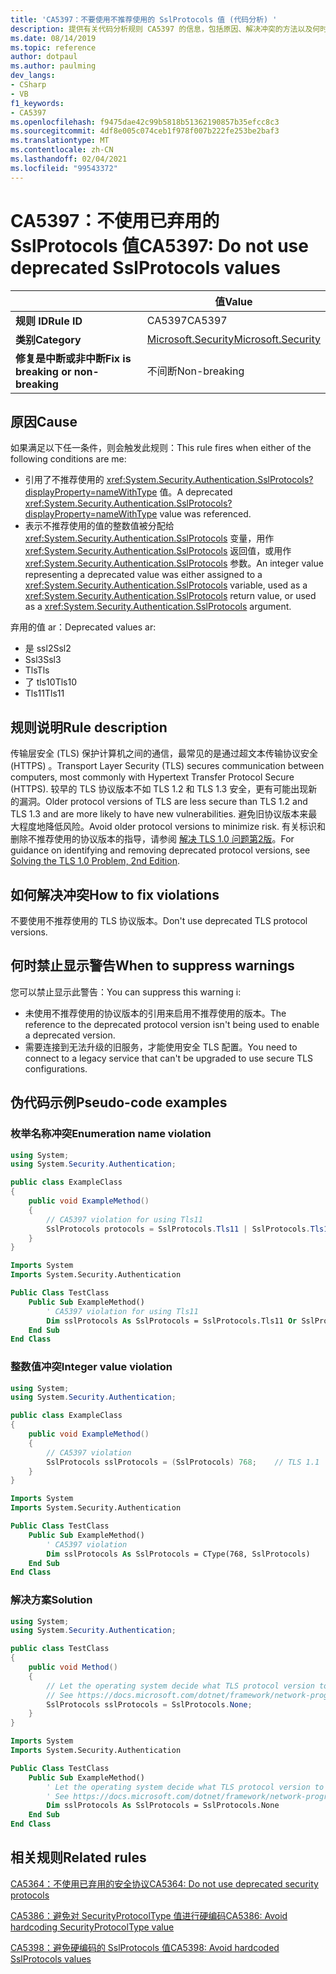 ```yaml
---
title: 'CA5397：不要使用不推荐使用的 SslProtocols 值 (代码分析) '
description: 提供有关代码分析规则 CA5397 的信息，包括原因、解决冲突的方法以及何时取消显示。
ms.date: 08/14/2019
ms.topic: reference
author: dotpaul
ms.author: paulming
dev_langs:
- CSharp
- VB
f1_keywords:
- CA5397
ms.openlocfilehash: f9475dae42c99b5818b51362190857b35efcc8c3
ms.sourcegitcommit: 4df8e005c074ceb1f978f007b222fe253be2baf3
ms.translationtype: MT
ms.contentlocale: zh-CN
ms.lasthandoff: 02/04/2021
ms.locfileid: "99543372"
---
```

# <a name="ca5397-do-not-use-deprecated-sslprotocols-values"></a><span data-ttu-id="4f471-103">CA5397：不使用已弃用的 SslProtocols 值</span><span class="sxs-lookup"><span data-stu-id="4f471-103">CA5397: Do not use deprecated SslProtocols values</span></span>

| | <span data-ttu-id="4f471-104">值</span><span class="sxs-lookup"><span data-stu-id="4f471-104">Value</span></span> |
|-|-|
| <span data-ttu-id="4f471-105">**规则 ID**</span><span class="sxs-lookup"><span data-stu-id="4f471-105">**Rule ID**</span></span> |<span data-ttu-id="4f471-106">CA5397</span><span class="sxs-lookup"><span data-stu-id="4f471-106">CA5397</span></span>|
| <span data-ttu-id="4f471-107">**类别**</span><span class="sxs-lookup"><span data-stu-id="4f471-107">**Category**</span></span> |[<span data-ttu-id="4f471-108">Microsoft.Security</span><span class="sxs-lookup"><span data-stu-id="4f471-108">Microsoft.Security</span></span>](security-warnings.md)|
| <span data-ttu-id="4f471-109">**修复是中断或非中断**</span><span class="sxs-lookup"><span data-stu-id="4f471-109">**Fix is breaking or non-breaking**</span></span> |<span data-ttu-id="4f471-110">不间断</span><span class="sxs-lookup"><span data-stu-id="4f471-110">Non-breaking</span></span>|

## <a name="cause"></a><span data-ttu-id="4f471-111">原因</span><span class="sxs-lookup"><span data-stu-id="4f471-111">Cause</span></span>

<span data-ttu-id="4f471-112">如果满足以下任一条件，则会触发此规则：</span><span class="sxs-lookup"><span data-stu-id="4f471-112">This rule fires when either of the following conditions are me:</span></span>

- <span data-ttu-id="4f471-113">引用了不推荐使用的 <xref:System.Security.Authentication.SslProtocols?displayProperty=nameWithType> 值。</span><span class="sxs-lookup"><span data-stu-id="4f471-113">A deprecated <xref:System.Security.Authentication.SslProtocols?displayProperty=nameWithType> value was referenced.</span></span>
- <span data-ttu-id="4f471-114">表示不推荐使用的值的整数值被分配给 <xref:System.Security.Authentication.SslProtocols> 变量，用作  <xref:System.Security.Authentication.SslProtocols> 返回值，或用作 <xref:System.Security.Authentication.SslProtocols> 参数。</span><span class="sxs-lookup"><span data-stu-id="4f471-114">An integer value representing a deprecated value was either assigned to a <xref:System.Security.Authentication.SslProtocols> variable, used as a  <xref:System.Security.Authentication.SslProtocols> return value, or used as a <xref:System.Security.Authentication.SslProtocols> argument.</span></span>

<span data-ttu-id="4f471-115">弃用的值 ar：</span><span class="sxs-lookup"><span data-stu-id="4f471-115">Deprecated values ar:</span></span>

- <span data-ttu-id="4f471-116">是 ssl2</span><span class="sxs-lookup"><span data-stu-id="4f471-116">Ssl2</span></span>
- <span data-ttu-id="4f471-117">Ssl3</span><span class="sxs-lookup"><span data-stu-id="4f471-117">Ssl3</span></span>
- <span data-ttu-id="4f471-118">Tls</span><span class="sxs-lookup"><span data-stu-id="4f471-118">Tls</span></span>
- <span data-ttu-id="4f471-119">了 tls10</span><span class="sxs-lookup"><span data-stu-id="4f471-119">Tls10</span></span>
- <span data-ttu-id="4f471-120">Tls11</span><span class="sxs-lookup"><span data-stu-id="4f471-120">Tls11</span></span>

## <a name="rule-description"></a><span data-ttu-id="4f471-121">规则说明</span><span class="sxs-lookup"><span data-stu-id="4f471-121">Rule description</span></span>

<span data-ttu-id="4f471-122">传输层安全 (TLS) 保护计算机之间的通信，最常见的是通过超文本传输协议安全 (HTTPS) 。</span><span class="sxs-lookup"><span data-stu-id="4f471-122">Transport Layer Security (TLS) secures communication between computers, most commonly with Hypertext Transfer Protocol Secure (HTTPS).</span></span> <span data-ttu-id="4f471-123">较早的 TLS 协议版本不如 TLS 1.2 和 TLS 1.3 安全，更有可能出现新的漏洞。</span><span class="sxs-lookup"><span data-stu-id="4f471-123">Older protocol versions of TLS are less secure than TLS 1.2 and TLS 1.3 and are more likely to have new vulnerabilities.</span></span> <span data-ttu-id="4f471-124">避免旧协议版本来最大程度地降低风险。</span><span class="sxs-lookup"><span data-stu-id="4f471-124">Avoid older protocol versions to minimize risk.</span></span> <span data-ttu-id="4f471-125">有关标识和删除不推荐使用的协议版本的指导，请参阅 [解决 TLS 1.0 问题第2版](/security/solving-tls1-problem)。</span><span class="sxs-lookup"><span data-stu-id="4f471-125">For guidance on identifying and removing deprecated protocol versions, see [Solving the TLS 1.0 Problem, 2nd Edition](/security/solving-tls1-problem).</span></span>

## <a name="how-to-fix-violations"></a><span data-ttu-id="4f471-126">如何解决冲突</span><span class="sxs-lookup"><span data-stu-id="4f471-126">How to fix violations</span></span>

<span data-ttu-id="4f471-127">不要使用不推荐使用的 TLS 协议版本。</span><span class="sxs-lookup"><span data-stu-id="4f471-127">Don't use deprecated TLS protocol versions.</span></span>

## <a name="when-to-suppress-warnings"></a><span data-ttu-id="4f471-128">何时禁止显示警告</span><span class="sxs-lookup"><span data-stu-id="4f471-128">When to suppress warnings</span></span>

<span data-ttu-id="4f471-129">您可以禁止显示此警告：</span><span class="sxs-lookup"><span data-stu-id="4f471-129">You can suppress this warning i:</span></span>

- <span data-ttu-id="4f471-130">未使用不推荐使用的协议版本的引用来启用不推荐使用的版本。</span><span class="sxs-lookup"><span data-stu-id="4f471-130">The reference to the deprecated protocol version isn't being used to enable a deprecated version.</span></span>
- <span data-ttu-id="4f471-131">需要连接到无法升级的旧服务，才能使用安全 TLS 配置。</span><span class="sxs-lookup"><span data-stu-id="4f471-131">You need to connect to a legacy service that can't be upgraded to use secure TLS configurations.</span></span>

## <a name="pseudo-code-examples"></a><span data-ttu-id="4f471-132">伪代码示例</span><span class="sxs-lookup"><span data-stu-id="4f471-132">Pseudo-code examples</span></span>

### <a name="enumeration-name-violation"></a><span data-ttu-id="4f471-133">枚举名称冲突</span><span class="sxs-lookup"><span data-stu-id="4f471-133">Enumeration name violation</span></span>

```csharp
using System;
using System.Security.Authentication;

public class ExampleClass
{
    public void ExampleMethod()
    {
        // CA5397 violation for using Tls11
        SslProtocols protocols = SslProtocols.Tls11 | SslProtocols.Tls12;
    }
}
```

```vb
Imports System
Imports System.Security.Authentication

Public Class TestClass
    Public Sub ExampleMethod()
        ' CA5397 violation for using Tls11
        Dim sslProtocols As SslProtocols = SslProtocols.Tls11 Or SslProtocols.Tls12
    End Sub
End Class
```

### <a name="integer-value-violation"></a><span data-ttu-id="4f471-134">整数值冲突</span><span class="sxs-lookup"><span data-stu-id="4f471-134">Integer value violation</span></span>

```csharp
using System;
using System.Security.Authentication;

public class ExampleClass
{
    public void ExampleMethod()
    {
        // CA5397 violation
        SslProtocols sslProtocols = (SslProtocols) 768;    // TLS 1.1
    }
}
```

```vb
Imports System
Imports System.Security.Authentication

Public Class TestClass
    Public Sub ExampleMethod()
        ' CA5397 violation
        Dim sslProtocols As SslProtocols = CType(768, SslProtocols)   ' TLS 1.1
    End Sub
End Class
```

### <a name="solution"></a><span data-ttu-id="4f471-135">解决方案</span><span class="sxs-lookup"><span data-stu-id="4f471-135">Solution</span></span>

```csharp
using System;
using System.Security.Authentication;

public class TestClass
{
    public void Method()
    {
        // Let the operating system decide what TLS protocol version to use.
        // See https://docs.microsoft.com/dotnet/framework/network-programming/tls
        SslProtocols sslProtocols = SslProtocols.None;
    }
}
```

```vb
Imports System
Imports System.Security.Authentication

Public Class TestClass
    Public Sub ExampleMethod()
        ' Let the operating system decide what TLS protocol version to use.
        ' See https://docs.microsoft.com/dotnet/framework/network-programming/tls
        Dim sslProtocols As SslProtocols = SslProtocols.None
    End Sub
End Class
```

## <a name="related-rules"></a><span data-ttu-id="4f471-136">相关规则</span><span class="sxs-lookup"><span data-stu-id="4f471-136">Related rules</span></span>

[<span data-ttu-id="4f471-137">CA5364：不使用已弃用的安全协议</span><span class="sxs-lookup"><span data-stu-id="4f471-137">CA5364: Do not use deprecated security protocols</span></span>](ca5364.md)

[<span data-ttu-id="4f471-138">CA5386：避免对 SecurityProtocolType 值进行硬编码</span><span class="sxs-lookup"><span data-stu-id="4f471-138">CA5386: Avoid hardcoding SecurityProtocolType value</span></span>](ca5386.md)

[<span data-ttu-id="4f471-139">CA5398：避免硬编码的 SslProtocols 值</span><span class="sxs-lookup"><span data-stu-id="4f471-139">CA5398: Avoid hardcoded SslProtocols values</span></span>](ca5398.md)
